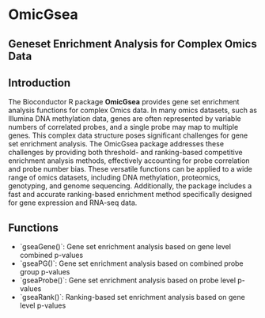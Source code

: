 # OmicGsea
## Geneset Enrichment Analysis for Complex Omics Data
## Introduction
The Bioconductor R package <b>OmicGsea</b> provides gene set enrichment analysis functions for complex Omics data. In many omics datasets, such as Illumina DNA methylation data, genes are often represented by variable numbers of correlated probes, and a single probe may map to multiple genes. This complex data structure poses significant challenges for gene set enrichment analysis. The OmicGsea package addresses these challenges by providing both threshold- and ranking-based competitive enrichment analysis methods, effectively accounting for probe correlation and probe number bias. These versatile functions can be applied to a wide range of omics datasets, including DNA methylation, proteomics, genotyping, and genome sequencing. Additionally, the package includes a fast and accurate ranking-based enrichment method specifically designed for gene expression and RNA-seq data.

## Functions

<ul>
<li>`gseaGene()`:  Gene set enrichment analysis based on gene level combined p-values</li>
<li>`gseaPG()`:  Gene set enrichment analysis based on combined probe group p-values</li>
<li>`gseaProbe()`:  Gene set enrichment analysis based on probe level p-values</li>
<li>`gseaRank()`:  Ranking-based set enrichment analysis based on gene level p-values</li>
</ul>

